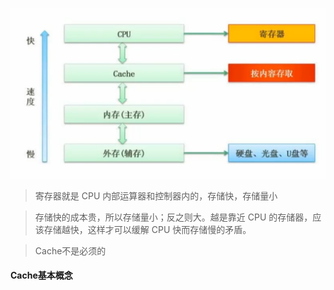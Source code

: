 ![](../../images/Snipaste_2023-06-23_22-38-02.png)

> 寄存器就是 CPU 内部运算器和控制器内的，存储快，存储量小

> 存储快的成本贵，所以存储量小；反之则大。越是靠近 CPU 的存储器，应该存储越快，这样才可以缓解 CPU 快而存储慢的矛盾。

> Cache不是必须的


#### Cache基本概念

